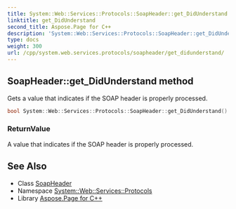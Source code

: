 ```yaml
---
title: System::Web::Services::Protocols::SoapHeader::get_DidUnderstand method
linktitle: get_DidUnderstand
second_title: Aspose.Page for C++
description: 'System::Web::Services::Protocols::SoapHeader::get_DidUnderstand method. Gets a value that indicates if the SOAP header is properly processed in C++.'
type: docs
weight: 300
url: /cpp/system.web.services.protocols/soapheader/get_didunderstand/
---
```

## SoapHeader::get_DidUnderstand method


Gets a value that indicates if the SOAP header is properly processed.

```cpp
bool System::Web::Services::Protocols::SoapHeader::get_DidUnderstand()
```


### ReturnValue

A value that indicates if the SOAP header is properly processed.

## See Also

* Class [SoapHeader](../)
* Namespace [System::Web::Services::Protocols](../../)
* Library [Aspose.Page for C++](../../../)
